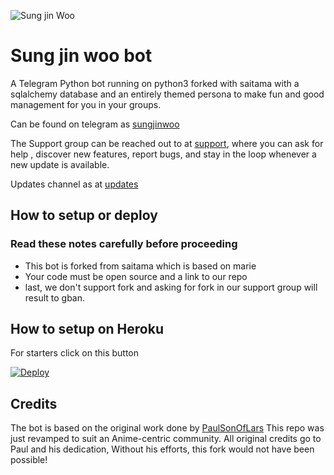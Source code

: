![Sung jin Woo](https://telegra.ph/file/13c6d6c9b778de7cf33e4.jpg)
# Sung jin woo bot 

A Telegram Python bot running on python3 forked with saitama with a sqlalchemy database and an entirely themed persona to make fun and good management for you in your groups.

Can be found on telegram as [sungjinwoo](http://t.me/Sungjinwooarcbot)

The Support group can be reached out to at [support](t.me/ifoejeje), where you can ask for help , discover new features, report bugs, and stay in the loop whenever a new update is available. 


Updates channel as at [updates](t.me/ifoejeje)

## How to setup or deploy

### Read these notes carefully before proceeding 
 - This bot is forked from saitama which is based on marie
 - Your code must be open source and a link to our repo
 - last, we don't support fork and asking for fork in our support group will result to gban.

## How to setup on Heroku 
For starters click on this button 

[![Deploy](https://www.herokucdn.com/deploy/button.svg)](https://heroku.com/deploy?template=https://github.com/titu3e/Mizuki/) 

## Credits
The bot is based on the original work done by [PaulSonOfLars](https://github.com/PaulSonOfLars)
This repo was just revamped to suit an Anime-centric community. All original credits go to Paul and his dedication, Without his efforts, this fork would not have been possible!

